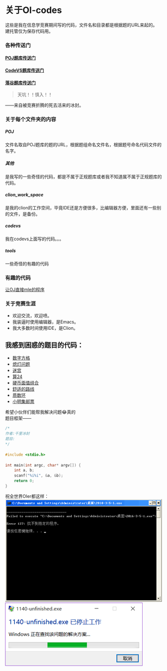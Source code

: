 # 关于OI-codes
这些是我在信息学竞赛期间写的代码，文件名和目录都是根据题的URL来起的。<br/>
建托管仅为保存代码用。

### 各种传送门
#### [POJ题库传送门](http://noi.openjudge.cn/)
#### [CodeVS题库传送门](http://www.codevs.cn/)
#### [落谷题库传送门](http://www.luogu.org/)

> 天坑！！慎入！！

——来自被竞赛折腾的死去活来的冰封。<br/>

### 关于每个文件夹的内容
##### POJ
文件名取自POJ题库的题的URL，根据题组命名文件名，根据题号命名代码文件的名字。
##### 其他
是我写的一些奇怪的代码，都是不属于正规题库或者我不知道属不属于正规题库的代码。
##### clion_work_space
是我的clion的工作空间，毕竟IDE还是方便很多，比编辑器方便，里面还有一些别的文件，是备份。
##### codevs
我在codevs上面写的代码。。。
##### tools
一些奇怪的有趣的代码

### 有趣的代码
[让OJ直接mle的程序](./tools/mle.c)

### 关于竞赛生涯
+ 欢迎交流，欢迎喷。
+ 我装逼时使用编辑器，是Emacs。
+ 我大多数时间使用IDE，是Clion。

## 我感到困惑的题目的代码：

+ [数字方格](./POJ/ch0201/1749.cpp)
+ [熄灯问题](./POJ/ch0201/1813.cpp)
+ [迷宫](./POJ/ch0205/1792.cpp)
+ [算24](./POJ/ch0205/1798.cpp)
+ [硬币面值组合](./POJ/ch0201/7621.cpp)
+ [舒适的路线](./codevs/1001.cpp)
+ [质数环](./codevs/1031.c)
+ [小明集邮票](./codevs/3261.cpp)

希望小伙伴们能帮我解决问题:joy:真的<br/>
题目框架——

```c
/*
作者:千里冰封
题目:
*/

#include <stdio.h>

int main(int argc, char* argv[]) {
    int a, b;
    scanf("%i%i", &a, &b);
    return 0;
}
```
祝全世界OIer都这样：<br/>
![](./error.png)<br/>
![](./error2.png)
